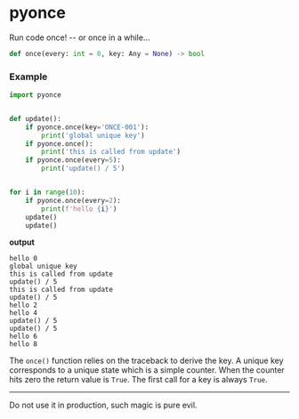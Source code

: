 # pyonce

Run code once! -- or once in a while...

```py
def once(every: int = 0, key: Any = None) -> bool
```

### Example

```py
import pyonce


def update():
    if pyonce.once(key='ONCE-001'):
        print('global unique key')
    if pyonce.once():
        print('this is called from update')
    if pyonce.once(every=5):
        print('update() / 5')


for i in range(10):
    if pyonce.once(every=2):
        print(f'hello {i}')
    update()
    update()
```

**output**

```
hello 0
global unique key
this is called from update
update() / 5
this is called from update
update() / 5
hello 2
hello 4
update() / 5
update() / 5
hello 6
hello 8
```

The `once()` function relies on the traceback to derive the key.
A unique key corresponds to a unique state which is a simple counter.
When the counter hits zero the return value is `True`.
The first call for a key is always `True`.

---

Do not use it in production, such magic is pure evil.
